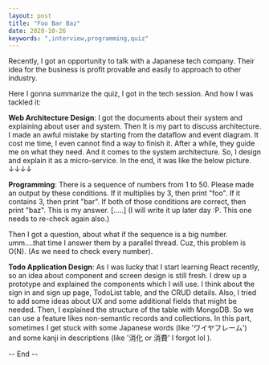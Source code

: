 ```yaml
---
layout: post
title: "Foo Bar Baz"
date: 2020-10-26
keywords: ",interview,programming,quiz"
---
```


Recently, I got an opportunity to talk with a Japanese tech company.
Their idea for the business is profit provable and easily to approach to other industry.

Here I gonna summarize the quiz, I got in the tech session. And how I was tackled it:

**Web Architecture Design**:
I got the documents about their system and explaining about user and system. Then It is my part to discuss architecture. I made an awful mistake by starting from the dataflow and event diagram. It cost me time, I even cannot find a way to finish it. After a while, they guide me on what they need. And it comes to the system architecture. So, I design and explain it as a micro-service. In the end, it was like the below picture. ↓↓↓↓
   

**Programming**:
There is a sequence of numbers from 1 to 50. Please made an output by these conditions.
If it multiplies by 3, then print "foo".
If it contains 3, then print "bar".
If both of those conditions are correct, then print "baz".
This is my answer.
[.....]
(I will write it up later day :P.  This one needs to re-check again also.)

Then I got a question, about what if the sequence is a big number.
umm....that time I answer them by a parallel thread. Cuz, this problem is O(N). (As we need to check every number).

**Todo Application Design**:
As I was lucky that I start learning React recently, so an idea about component and screen design is still fresh.
I drew up a prototype and explained the components which I will use. I think about the sign in and sign up page, TodoList table, and the CRUD details. Also, I tried to add some ideas about UX and some additional fields that might be needed. Then, I explained the structure of the table with MongoDB. So we can use a feature likes non-semantic records and collections. In this part, sometimes I get stuck with some Japanese words (like 'ワイヤフレーム') and some kanji in descriptions (like '消化 or 消費' I forgot lol ).

-- End --
